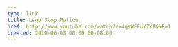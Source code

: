 ```yaml
---
type: link
title: Lego Stop Motion
href: http://www.youtube.com/watch?v=4qsWFFuYZYI&NR=1
created: 2010-06-03 00:00:00-08:00
---
```

